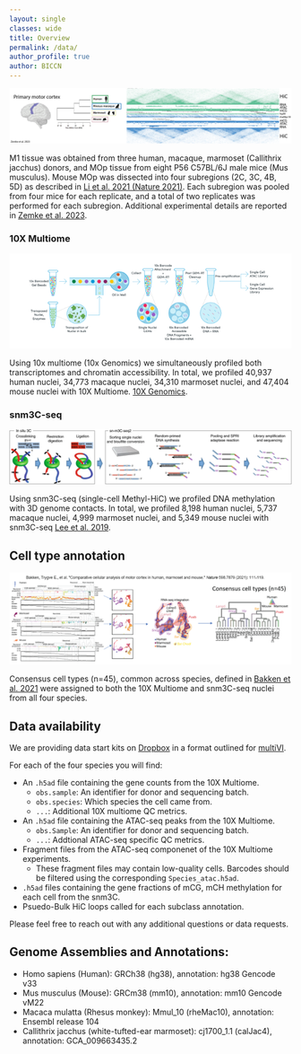 ```yaml
---
layout: single
classes: wide
title: Overview
permalink: /data/
author_profile: true
author: BICCN
---
```


![WashU](/assets/images/data_overview.png)

M1 tissue was obtained from three human, macaque, marmoset (Callithrix jacchus) donors, and MOp tissue from eight P56 C57BL/6J male mice (Mus musculus). Mouse MOp was dissected into four subregions (2C, 3C, 4B, 5D) as described in [Li et al. 2021 (Nature 2021)](https://www.nature.com/articles/s41586-021-03604-1). Each subregion was pooled from four mice for each replicate, and a total of two replicates was performed for each subregion. Additional experimental details are reported in [Zemke et al. 2023](https://www.biorxiv.org/content/10.1101/2023.04.08.536119v1).

### 10X Multiome
<p align="center">
  <img src="/assets/images/10X.png" />
</p>

Using 10x multiome (10x Genomics) we simultaneously profiled both transcriptomes and chromatin accessibility. In total, we profiled 40,937 human nuclei, 34,773 macaque nuclei, 34,310 marmoset nuclei, and 47,404 mouse nuclei with 10X Multiome. [10X Genomics](https://www.10xgenomics.com/blog/introducing-chromium-single-cell-multiome-atac-gene-expression).

### snm3C-seq
<p align="center">
  <img src="/assets/images/snm3C.png" />
</p>

Using snm3C-seq (single-cell Methyl-HiC) we profiled DNA methylation with 3D genome contacts. In total, we profiled 8,198 human nuclei, 5,737 macaque nuclei, 4,999 marmoset nuclei, and 5,349 mouse nuclei with snm3C-seq [Lee et al. 2019](https://www.nature.com/articles/s41592-019-0547-z).

## Cell type annotation

<p align="center">
  <img src="/assets/images/celltype_overview.png" />
</p>

Consensus cell types (n=45), common across species, defined in [Bakken et al. 2021](https://www.nature.com/articles/s41586-021-03465-8) were assigned to both the 10X Multiome and snm3C-seq nuclei from all four species.

## Data availability

We are providing data start kits on [Dropbox](Link) in a format outlined for [multiVI](https://docs.scvi-tools.org/en/stable/tutorials/notebooks/MultiVI_tutorial.html).

For each of the four species you will find:

* An `.h5ad` file containing the gene counts from the 10X Multiome.
  - `obs.sample`: An identifier for donor and sequencing batch.
  - `obs.species`: Which species the cell came from.
  - `...`: Additional 10X multiome QC metrics.
* An `.h5ad` file containing the ATAC-seq peaks from the 10X Multiome.
  - `obs.Sample`: An identifier for donor and sequencing batch.
  - `...`: Addtional ATAC-seq specific QC metrics.
* Fragment files from the ATAC-seq componenet of the 10X Multiome experiments.
  - These fragment files may contain low-quality cells. Barcodes should be filtered using the corresponding `Species_atac.h5ad`. 
* `.h5ad` files containing the gene fractions of mCG, mCH methylation for each cell from the snm3C.
* Psuedo-Bulk HiC loops called for each subclass annotation.

Please feel free to reach out with any additional questions or data requests.

## Genome Assemblies and Annotations:
* Homo sapiens (Human): GRCh38 (hg38), annotation: hg38 Gencode v33
* Mus musculus (Mouse): GRCm38 (mm10), annotation: mm10 Gencode vM22
* Macaca mulatta (Rhesus monkey): Mmul_10 (rheMac10), annotation: Ensembl release 104
* Callithrix jacchus (white-tufted-ear marmoset): cj1700_1.1 (calJac4), annotation: GCA_009663435.2

